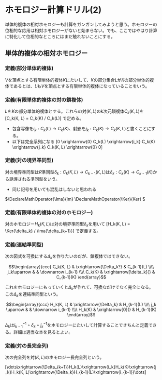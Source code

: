 # ホモロジー計算ドリル(2)

単体的複体の相対ホモロジーも計算をガンガンしてみようと思う。ホモロジーの位相的な応用は相対ホモロジーがないと始まらない。でも、ここではやはり計算に特化して位相的なところにはまだ触れないことにする。

## 単体的複体の相対ホモロジー

### 定義(部分単体的複体)

$V$を頂点とする有限単体的複体$K$にたいして、$K$の部分集合$L$が$K$の部分単体的複体であるとは、$L$も$V$を頂点とする有限単体的複体になっていることをいう。

### 定義(有限単体的複体の対の鎖複体)

$L$を$K$の部分単体的複体とする。これらの対$(K, L)$の$k$次元鎖複体$C_k(K, L)$を
[C_k(K, L) = C_k(K) / C_k(L)]
で定める。

* 包含写像を$i_k : C_k(L) \to C_k(K)$、射影を$j_k : C_k(K) \to C_k(K, L)$と書くことにする。
* 以下は完全系列になる
[0 \xrightarrow{0} C_k(L) \xrightarrow{i_k} C_k(K) \xrightarrow{j_k} C_k(K, L) \xrightarrow{0} 0]

### 定義(対の境界準同型)

対の境界準同型は$R$準同型$\delta_k : C_k(K, L) \to C_{k-1}(K, L)$は$\delta_k : C_k(K) \to C_{k-1}(K)$から誘導される準同型をいう。

* 同じ記号を用いても混乱はしないと思われる

$\DeclareMathOperator{\Ima}{Im}
\DeclareMathOperator{\Ker}{Ker}
$

### 定義(有限単体的複体の対のホモロジー)

対のホモロジー$H_k(K, L)$は対の境界準同型$\delta_k$を用いて
[H_k(K, L) = \Ker{\delta_k} / \Ima{\delta_{k+1}}]
で定義する。

### 定義(連結準同型)

次の図式を可換にする$\Delta_k$を作りたいのだが、鎖複体ではできない。

$$\begin{array}{ccc}
C_k(K, L) & \xrightarrow{\Delta_k?} & C_{k-1}(L) \\\\
j_k\uparrow  & & \downarrow i_{k-1} \\\\
C_k(K) & \xrightarrow[\delta_k]{} & C_{k-1}(K)
\end{array}$$

これをホモロジーにもっていくと$\Delta_k$が作れて、可換なだけでなく完全になる。この$\Delta_k$を連結準同型という。

$$\begin{array}{ccc}
H_k(K, L) & \xrightarrow{\Delta_k} & H_{k-1}(L) \\\\
j_k \uparrow  & & \downarrow i_{k-1}  \\\\
H_k(K) & \xrightarrow[0]{} & H_{k-1}(K)
\end{array}$$

$\Delta_k$は$i_{k-1}^{-1}\circ\delta_k\circ j_k^{-1}$をホモロジーにたいして計算することできちんと定義できる。詳細は適当な本を見るとよい。

### 定義(対の長完全列)

次の完全列を対$(K, L)$のホモロジー長完全列という。

[\dots\xrightarrow{\Delta_{k+1}}H_k(L)\xrightarrow{i_k}H_k(K)\xrightarrow{j_k}H_k(K, L)\xrightarrow{\Delta_k}H_{k-1}(L)\xrightarrow{i_{k-1}}\dots]
